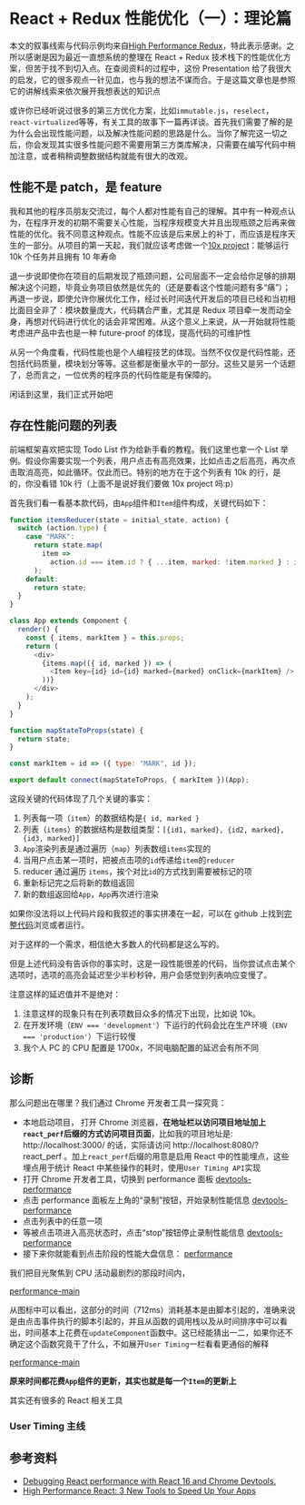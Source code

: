 # React + Redux 性能优化（一）：理论篇

本文的叙事线索与代码示例均来自[High Performance Redux](http://somebody32.github.io/high-performance-redux/)，特此表示感谢。之所以感谢是因为最近一直想系统的整理在 React + Redux 技术栈下的性能优化方案，但苦于找不到切入点。在查阅资料的过程中，这份 Presentation 给了我很大的启发，它的很多观点一针见血，也与我的想法不谋而合。于是这篇文章也是参照它的讲解线索来依次展开我想表达的知识点

或许你已经听说过很多的第三方优化方案，比如`immutable.js`，`reselect`，`react-virtualized`等等，有关工具的故事下一篇再详谈。首先我们需要了解的是为什么会出现性能问题，以及解决性能问题的思路是什么。当你了解完这一切之后，你会发现其实很多性能问题不需要用第三方类库解决，只需要在编写代码中稍加注意，或者稍稍调整数据结构就能有很大的改观。

## 性能不是 patch，是 feature

我和其他的程序员朋友交流过，每个人都对性能有自己的理解。其中有一种观点认为，在程序开发的初期不需要关心性能，当程序规模变大并且出现瓶颈之后再来做性能的优化。我不同意这种观点。性能不应该是后来居上的补丁，而应该是程序天生的一部分。从项目的第一天起，我们就应该考虑做一个[10x project](http://somebody32.github.io/4)：能够运行 10k 个任务并且拥有 10 年寿命

退一步说即使你在项目的后期发现了瓶颈问题，公司层面不一定会给你足够的排期解决这个问题，毕竟业务项目依然是优先的（还是要看这个性能问题有多“痛”）；再退一步说，即使允许你展优化工作，经过长时间迭代开发后的项目已经和当初相比面目全非了：模块数量庞大，代码耦合严重，尤其是 Redux 项目牵一发而动全身，再想对代码进行优化的话会非常困难。从这个意义上来说，从一开始就将性能考虑进产品中去也是一种 future-proof 的体现，提高代码的可维护性

从另一个角度看，代码性能也是个人编程技艺的体现。当然不仅仅是代码性能，还包括代码质量，模块划分等等。这些都是衡量水平的一部分。这些又是另一个话题了，总而言之，一位优秀的程序员的代码性能是有保障的。

闲话到这里，我们正式开始吧

## 存在性能问题的列表

前端框架喜欢把实现 Todo List 作为给新手看的教程。我们这里也拿一个 List 举例。假设你需要实现一个列表，用户点击有高亮效果，比如点击之后高亮，再次点击取消高亮，如此循环。仅此而已。特别的地方在于这个列表有 10k 的行，是的，你没看错 10k 行（上面不是说好我们要做 10x project 吗:p）

首先我们看一看基本款代码，由`App`组件和`Item`组件构成，关键代码如下：

```javascript
function itemsReducer(state = initial_state, action) {
  switch (action.type) {
    case "MARK":
      return state.map(
        item =>
          action.id === item.id ? { ...item, marked: !item.marked } : item
      );
    default:
      return state;
  }
}

class App extends Component {
  render() {
    const { items, markItem } = this.props;
    return (
      <div>
        {items.map(({ id, marked }) => (
          <Item key={id} id={id} marked={marked} onClick={markItem} />
        ))}
      </div>
    );
  }
}

function mapStateToProps(state) {
  return state;
}

const markItem = id => ({ type: "MARK", id });

export default connect(mapStateToProps, { markItem })(App);
```

这段关键的代码体现了几个关键的事实：

1. 列表每一项（`item`）的数据结构是`{ id, marked }`
2. 列表（`items`）的数据结构是数组类型：`[{id1, marked}, {id2, marked}, {id3, marked}]`
3. `App`渲染列表是通过遍历（`map`）列表数组`items`实现的
4. 当用户点击某一项时，把被点击项的`id`传递给`item`的`reducer`
5. reducer 通过遍历 `items`，挨个对比`id`的方式找到需要被标记的项
6. 重新标记完之后将新的数组返回
7. 新的数组返回给`App`，`App`再次进行渲染

如果你没法将以上代码片段和我叙述的事实拼凑在一起，可以在 github 上找到[完整代码](https://github.com/somebody32/high-performance-redux/tree/gh-pages/assets/naive_list)浏览或者运行。

对于这样的一个需求，相信绝大多数人的代码都是这么写的。

但是上述代码没有告诉你的事实时，这是一段性能很差的代码，当你尝试点击某个选项时，选项的高亮会延迟至少半秒秒钟，用户会感觉到列表响应变慢了。

注意这样的延迟值并不是绝对：

1. 注意这样的现象只有在列表项数目众多的情况下出现，比如说 10k。
2. 在开发环境（`ENV === 'development'`）下运行的代码会比在生产环境（`ENV === 'production'`）下运行较慢
3. 我个人 PC 的 CPU 配置是 1700x，不同电脑配置的延迟会有所不同

## 诊断

那么问题出在哪里？我们通过 Chrome 开发者工具一探究竟：

* 本地启动项目， 打开 Chrome 浏览器，**在地址栏以访问项目地址加上`react_perf`后缀的方式访问项目页面**，比如我的项目地址是: http://localhost:3000/ 的话，实际请访问 http://localhost:8080/?react_perf 。加上`react_perf`后缀的用意是启用 React 中的性能埋点，这些埋点用于统计 React 中某些操作的耗时，使用`User Timing API`实现
* 打开 Chrome 开发者工具，切换到 performance 面板
  [devtools-performance](./images/redux-performance-01/devtools-performance.png)
* 点击 performance 面板左上角的“录制”按钮，开始录制性能信息
  [devtools-performance](./images/redux-performance-01/devtools-performance-record.png)
* 点击列表中的任意一项
* 等被点击项进入高亮状态时，点击“stop”按钮停止录制性能信息
  [devtools-performance](./images/redux-performance-01/devtools-performance-stop.png)
* 接下来你就能看到点击阶段的性能大盘信息：
  [performance](./images/redux-performance-01/performance-overview.png)

我们把目光聚焦到 CPU 活动最剧烈的那段时间内，

[performance-main](./images/redux-performance-01/performance-main.png)

从图标中可以看出，这部分的时间（712ms）消耗基本是由脚本引起的，准确来说是由点击事件执行的脚本引起的，并且从函数的调用栈以及从时间排序中可以看出，时间基本上花费在`updateComponent`函数中。这已经能猜出一二，如果你还不确定这个函数究竟干了什么，不如展开`User Timing`一栏看看更通俗的解释

[performance-main](./images/redux-performance-01/performance-user-timing.png)

**原来时间都花费`App`组件的更新，其实也就是每一个`Item`的更新上**

其实还有很多的 React 相关工具

### User Timing 主线

## 参考资料

* [Debugging React performance with React 16 and Chrome Devtools.](https://building.calibreapp.com/debugging-react-performance-with-react-16-and-chrome-devtools-c90698a522ad)
* [High Performance React: 3 New Tools to Speed Up Your Apps](https://medium.freecodecamp.org/make-react-fast-again-tools-and-techniques-for-speeding-up-your-react-app-7ad39d3c1b82)
